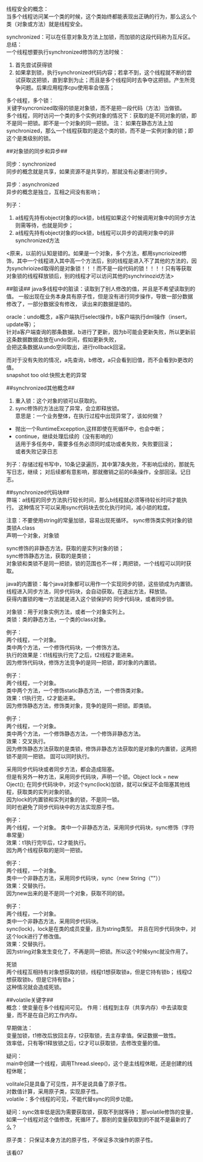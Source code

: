 线程安全的概念：  
当多个线程访问某一个类的时候，这个类始终都能表现出正确的行为，那么这么个类（对象或方法）就是线程安全。

synchronized：可以在任意对象及方法上加锁，而加锁的这段代码称为互斥区。   
总结：  
一个线程想要执行synchronized修饰的方法时候：  
1. 首先尝试获得锁  
2. 如果拿到锁，执行synchronized代码内容；若拿不到，这个线程就不断的尝试获取这把锁，直到拿到为止；而且是多个线程同时去争夺这把锁。产生所竞争问题。后果应用程序cpu使用率会很高；  


多个线程，多个锁：  
关键字syncronized取得的锁是对象锁，而不是把一段代码（方法）当做锁。  
多个线程，同时访问一个类的多个实例对象的情况下：获取的是不同对象的锁，即不是同一把锁。即不是一个对象的同一把锁。
注：
如果在静态方法上加synchronized，那么一个线程获取的是这个类的锁，而不是一实例对象的锁；即这个是类级别的锁。  


##对象锁的同步和异步##

同步：synchronized  
同步的概念就是共享，如果资源不是共享的，那就没有必要进行同步。  

异步：asynchronized  
异步的概念是独立，互相之间没有影响；  

列子：  
1. a线程先持有object对象的lock锁，b线程如果这个时候调用对象中的同步方法则需等待，也就是同步；  
2. a线程先持有object对象的lock锁，b线程可以异步的调用对象中的非synchronized方法

<原来，以前的认知是错的。如果是一个对象，多个方法，都用syncrioized修饰，其中一个线程进入其中高一个方法后，别的线程是进入不了其他的方法的，因为synchrioized取得的是对象锁！！！而不是一段代码的锁！！！！只有等获取对象锁的线程释放锁后，别的线程才可以访问其他的synchrinozid方法>  


##脏读##
java多线程中的脏读：读取到了别人修改的值，并且是不希望读取到的值。
一般出现在业务本身具有原子性，但是没有进行同步操作，导致一部分数据修改了，一部分数据没有修改，
读出来的数据是错的。

oracle：undo概念，a客户端执行select操作，b客户端执行dml操作（insert，update等）；  
针对a客户端查询的那条数据，b进行了更新，因为b可能会更新失败，所以更新前这条数据数据会放在undo空间，假如更新失败，  
会把这条数据从undo空间取出，进行rollback回滚。  

而对于没有失败的情况，a先查询，b修改，a只会看到旧值，而不会看到b更改的值。    
snapshot too old:快照太老的异常    

##synchronized其他概念##  
1. 重入锁：这个对象的锁可以获取的。
2. sync修饰的方法出现了异常，会立即释放锁。  
意思是：一个业务整体，在执行过程中出现异常了，该如何做？  
 - 抛出一个RuntimeExcepption,这样即使在死循环中，也会中断；
 - continue，继续处理后续的（没有影响的）  
适用于多任务中，需要多任务必须同时成功或者失败，失败要回滚；  
或者失败记录日志

列子：存储过程书写中，10条记录遍历，其中第7条失败，不影响后续的，那就先写日志，继续；
对后续都有意影响，那就撤销之前的6条操作，全部回滚。记日志。  


##synchronized代码块##  
弊端：a线程的同步方法执行较长时间，那么b线程就必须等待较长时间才能执行。
这种情况下可以采用sync代码块去优化执行时间，减小锁的粒度。  

注意：不要使用string的常量加锁，容易出现死循环。
sync修饰类实例对象的锁  
类锁A.class  
声明一个对象，对象锁  


sync修饰的非静态方法，获取的是实列对象的锁；  
sync修饰静态方法，获取的是类锁；  
对象锁和类锁不是同一把锁，锁的范围也不一样；两把锁，一个线程可以同时获取。  


java的内置锁：每个java对象都可以用作一个实现同步的锁，这些锁成为内置锁。  
线程进入同步方法，同步代码块，会自动获取。在退出方法，释放锁。  
获得内置锁的唯一方法就是进入这个锁保护的 同步代码块，或者同步锁。  

对象锁：用于对象实例方法，或者一个对象实列上。  
类锁：类的静态方法，一个类的class对象。  

例子：  
两个线程，一个对象。  
类中两个方法，一个修饰代码块，一个修饰方法。  
执行的效果是：t1线程执行完了之后，t2线程才能进来。  
因为修饰代码块，修饰方法竞争的是同一把锁，即对象的内置锁。  

例子：  
两个线程，一个对象。  
类中两个方法，一个修饰static静态方法，一个修饰类对象。  
效果：t1执行完，t2才能进来。  
因为修饰静态方法，修饰类对象，竞争的是同一把锁。即类锁。  

例子：  
两个线程，一个对象。  
类中两个方法，一个修饰静态方法，一个修饰非静态方法。  
效果：交叉执行。  
因为修饰静态方法获取的是类锁，修饰非静态方法获取的是对象的内置锁，这两把锁不是同一把锁。
固可以同时执行。  

采用同步代码块或者同步方法，都会造成阻塞。  
但是有另外一种方法，采用同步代码块，声明一个锁。Object lock = new Oject();
在同步代码块中，对这个sync(lock)加锁，就可以保证不会阻塞其他线程，获取类的实列对象的锁。  
因为lock的内置锁和实列对象的锁，不是同一锁。  
同时也避免了同步代码块中的方法实现原子性。  


例子：  
两个线程，一个对象。
类中一个非静态方法，采用同步代码块，sync修饰（字符串常量）  
效果：t1执行完毕后，t2才能执行。  
因为两个线程获取的是同一把锁。  


例子：  
两个线程，一个对象。  
类中一个非静态方法，采用同步代码块，sync（new String（""））  
效果：交替执行。  
因为new出来的是不是同一个对象，获取不同的锁。


例子：  
两个线程，一个对象。  
类中一个非静态方法，采用同步代码块。  
sync(lock)，lock是在类的成员变量，且为string类型。 
并且在同步代码快中，对这个lock进行了修改值。  
效果：交替执行。  
因为string对象发生变化了，不再是同一把锁。所以这个时候sync就没作用了。



死锁   
两个线程互相持有对象想获取的锁，线程t1想获取锁a，但是它持有锁b；
线程t2想获取锁b，但是它持有锁a；  
这种情况就会造成死锁。  


##volatile关键字##  
概念：使变量在多个线程间可见。 
作用：线程到主存（共享内存）中去读取变量，而不是在自己的工作内存。  


早期做法：  
变量加锁，t1修改后放回主存，t2获取锁，去主存拿值。保证数据一致性。  
效率低，只有等t1释放锁之后，t2才可以获取锁，去修改变量的值。  

疑问：  
main中创建一个线程，调用Thread.sleep()，这个是主线程休眠，还是创建的线程休眠；  

volitale只是具备了可见性，并不是说具备了原子性。  
对数值计算，采用原子类，实现原子性。  
volatile：多个线程的可见，不能代替sync的同步功能。  

疑问：sync效率低是因为需要获取锁，获取不到就等待；
那volatile修饰的变量，如果一个线程对这个值修改，死循环了。那别的变量获取到的不就不是最新的了么？  

原子类：
只保证本身方法的原子性，不保证多次操作的原子性。  

该看07